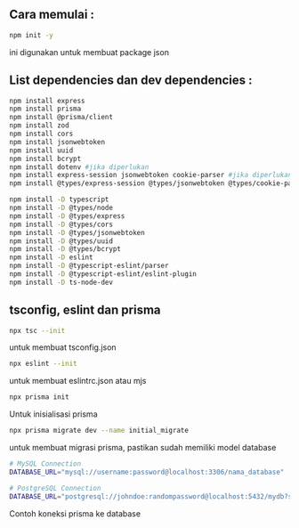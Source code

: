 ## Cara memulai :

```bash
npm init -y
```

ini digunakan untuk membuat package json

## List dependencies dan dev dependencies :

```bash
npm install express
npm install prisma
npm install @prisma/client
npm install zod
npm install cors
npm install jsonwebtoken
npm install uuid
npm install bcrypt
npm install dotenv #jika diperlukan
npm install express-session jsonwebtoken cookie-parser #jika diperlukan
npm install @types/express-session @types/jsonwebtoken @types/cookie-parser --save-dev #jika diperlukan
```

```bash
npm install -D typescript
npm install -D @types/node
npm install -D @types/express
npm install -D @types/cors
npm install -D @types/jsonwebtoken
npm install -D @types/uuid
npm install -D @types/bcrypt
npm install -D eslint
npm install -D @typescript-eslint/parser
npm install -D @typescript-eslint/eslint-plugin
npm install -D ts-node-dev
```

## tsconfig, eslint dan prisma

```bash
npx tsc --init
```

untuk membuat tsconfig.json

```bash
npx eslint --init
```

untuk membuat eslintrc.json atau mjs

```bash
npx prisma init
```

Untuk inisialisasi prisma

```bash
npx prisma migrate dev --name initial_migrate
```

untuk membuat migrasi prisma, pastikan sudah memiliki model database

```bash
# MySQL Connection
DATABASE_URL="mysql://username:password@localhost:3306/nama_database"

# PostgreSQL Connection
DATABASE_URL="postgresql://johndoe:randompassword@localhost:5432/mydb?schema=public"
```

Contoh koneksi prisma ke database
